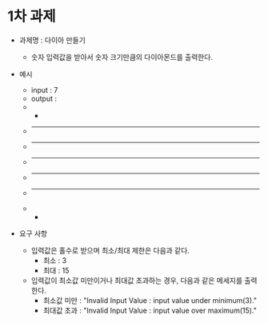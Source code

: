 # 1차 과제
- 과제명 : 다이아 만들기
  - 숫자 입력값을 받아서 숫자 크기만큼의 다이아몬드를 출력한다.

- 예시
  - input : 7
  - output : 
  -    *
  -   *** 
  -  ***** 
  - *******
  -  *****
  -   ***
  -    *

- 요구 사항
  - 입력값은 홀수로 받으며 최소/최대 제한은 다음과 같다.
    - 최소 : 3
    - 최대 : 15
  - 입력값이 최소값 미만이거나 최대값 초과하는 경우, 다음과 같은 메세지를 출력한다.
    - 최소값 미만 : "Invalid Input Value : input value under minimum(3)."
    - 최대값 초과 : "Invalid Input Value : input value over maximum(15)."
